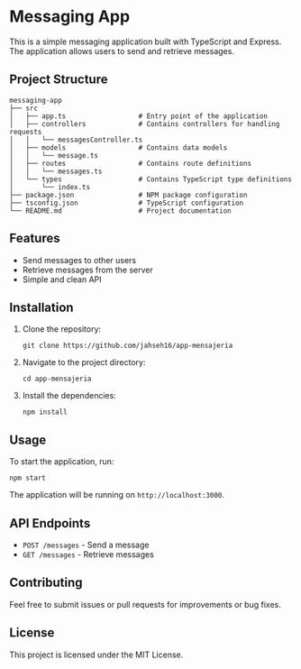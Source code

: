 # Messaging App

This is a simple messaging application built with TypeScript and Express. The application allows users to send and retrieve messages.

## Project Structure

```
messaging-app
├── src
│   ├── app.ts                  # Entry point of the application
│   ├── controllers             # Contains controllers for handling requests
│   │   └── messagesController.ts
│   ├── models                  # Contains data models
│   │   └── message.ts
│   ├── routes                  # Contains route definitions
│   │   └── messages.ts
│   └── types                   # Contains TypeScript type definitions
│       └── index.ts
├── package.json                # NPM package configuration
├── tsconfig.json               # TypeScript configuration
└── README.md                   # Project documentation
```

## Features

- Send messages to other users
- Retrieve messages from the server
- Simple and clean API

## Installation

1. Clone the repository:
   ```
   git clone https://github.com/jahseh16/app-mensajeria
   ```
2. Navigate to the project directory:
   ```
   cd app-mensajeria
   ```
3. Install the dependencies:
   ```
   npm install
   ```

## Usage

To start the application, run:
```
npm start
```

The application will be running on `http://localhost:3000`.

## API Endpoints

- `POST /messages` - Send a message
- `GET /messages` - Retrieve messages

## Contributing

Feel free to submit issues or pull requests for improvements or bug fixes. 

## License

This project is licensed under the MIT License.
